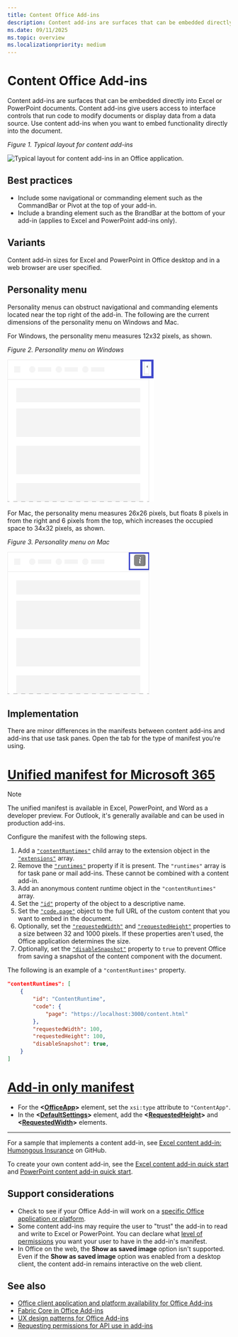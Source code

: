 ```yaml
---
title: Content Office Add-ins
description: Content add-ins are surfaces that can be embedded directly into Excel or PowerPoint documents that give users access to interface controls that run code to modify documents or display data from a data source.
ms.date: 09/11/2025
ms.topic: overview
ms.localizationpriority: medium
---
```


# Content Office Add-ins

Content add-ins are surfaces that can be embedded directly into Excel or PowerPoint documents. Content add-ins give users access to interface controls that run code to modify documents or display data from a data source. Use content add-ins when you want to embed functionality directly into the document.

*Figure 1. Typical layout for content add-ins*

![Typical layout for content add-ins in an Office application.](../images/overview-with-app-content.png)

## Best practices

- Include some navigational or commanding element such as the CommandBar or Pivot at the top of your add-in.
- Include a branding element such as the BrandBar at the bottom of your add-in (applies to Excel and PowerPoint add-ins only).

## Variants

Content add-in sizes for Excel and PowerPoint in Office desktop and in a web browser are user specified.

## Personality menu

Personality menus can obstruct navigational and commanding elements located near the top right of the add-in. The following are the current dimensions of the personality menu on Windows and Mac.

For Windows, the personality menu measures 12x32 pixels, as shown.

*Figure 2. Personality menu on Windows*

![12x32-pixel personality menu on Windows desktop.](../images/personality-menu-win.png)

For Mac, the personality menu measures 26x26 pixels, but floats 8 pixels in from the right and 6 pixels from the top, which increases the occupied space to 34x32 pixels, as shown.

*Figure 3. Personality menu on Mac*

![34x32-pixel personality menu on Mac desktop.](../images/personality-menu-mac.png)

## Implementation

There are minor differences in the manifests between content add-ins and add-ins that use task panes. Open the tab for the type of manifest you're using.

# [Unified manifest for Microsoft 365](#tab/jsonmanifest)

> [!NOTE]
> The unified manifest is available in Excel, PowerPoint, and Word as a developer preview. For Outlook, it's generally available and can be used in production add-ins.

Configure the manifest with the following steps.

1. Add a [`"contentRuntimes"`](/microsoft-365/extensibility/schema/element-extensions#contentruntimes) child array to the extension object in the [`"extensions"`](/microsoft-365/extensibility/schema/root#extensions) array.
1. Remove the [`"runtimes"`](/microsoft-365/extensibility/schema/element-extensions#runtimes) property if it is present. The `"runtimes"` array is for task pane or mail add-ins. These cannot be combined with a content add-in.
1. Add an anonymous content runtime object in the `"contentRuntimes"` array.
1. Set the [`"id"`](/microsoft-365/extensibility/schema/extension-content-runtime-array#id) property of the object to a descriptive name.
1. Set the [`"code.page"`](/microsoft-365/extensibility/schema/extension-runtime-code#page) object to the full URL of the custom content that you want to embed in the document.
1. Optionally, set the [`"requestedWidth"`](/microsoft-365/extensibility/schema/extension-content-runtime-array#requestedwidth) and [`"requestedHeight"`](/microsoft-365/extensibility/schema/extension-content-runtime-array#requestedheight) properties to a size between 32 and 1000 pixels. If these properties aren't used, the Office application determines the size.
1. Optionally, set the [`"disableSnapshot"`](/microsoft-365/extensibility/schema/extension-content-runtime-array#disablesnapshot) property to `true` to prevent Office from saving a snapshot of the content component with the document.

The following is an example of a `"contentRuntimes"` property.

```json
"contentRuntimes": [
    {
        "id": "ContentRuntime",
        "code": {
            "page": "https://localhost:3000/content.html"
        },
        "requestedWidth": 100,
        "requestedHeight": 100,
        "disableSnapshot": true,
    }
]
```

# [Add-in only manifest](#tab/xmlmanifest)

- For the **\<[OfficeApp](/javascript/api/manifest/officeapp)\>** element, set the `xsi:type` attribute to `"ContentApp"`.
- In the **\<[DefaultSettings](/javascript/api/manifest/defaultsettings)\>** element, add the **\<[RequestedHeight](/javascript/api/manifest/requestedheight)\>** and  **\<[RequestedWidth](/javascript/api/manifest/requestedwidth)\>** elements.

---

For a sample that implements a content add-in, see [Excel content add-in: Humongous Insurance](https://github.com/OfficeDev/Office-Add-in-samples/tree/main/Samples/excel-content-add-in) on GitHub.

To create your own content add-in, see the [Excel content add-in quick start](../quickstarts/excel-quickstart-content.md) and [PowerPoint content add-in quick start](../quickstarts/powerpoint-quickstart-content.md).

## Support considerations

- Check to see if your Office Add-in will work on a [specific Office application or platform](/javascript/api/requirement-sets).
- Some content add-ins may require the user to "trust" the add-in to read and write to Excel or PowerPoint. You can declare what [level of permissions](../develop/requesting-permissions-for-api-use-in-content-and-task-pane-add-ins.md) you want your user to have in the add-in's manifest.
- In Office on the web, the **Show as saved image** option isn't supported. Even if the **Show as saved image** option was enabled from a desktop client, the content add-in remains interactive on the web client.

## See also

- [Office client application and platform availability for Office Add-ins](/javascript/api/requirement-sets)
- [Fabric Core in Office Add-ins](fabric-core.md)
- [UX design patterns for Office Add-ins](../design/ux-design-pattern-templates.md)
- [Requesting permissions for API use in add-ins](../develop/requesting-permissions-for-api-use-in-content-and-task-pane-add-ins.md)
